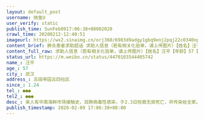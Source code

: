 ```yaml
---
layout: default_post
username: 晓鱼U
user_verify: static
publish_time: SunFeb0917:06:38+08002020
crawl_time: 20200212-12:40:51
imageurl: https://wx2.sinaimg.cn/orj360/6983d9adgy1gbq9enj2pqj22c0340npe.jpg,https://wx3.sinaimg.cn/orj360/6983d9adgy1gbq9equz1bj22c03401ky.jpg,https://wx4.sinaimg.cn/orj360/6983d9adgy1gbq9etboa9j22c0340b29.jpg,https://wx1.sinaimg.cn/orj360/6983d9adgy1gbq9ek9wcjj23402c0b29.jpg
content_brief: 肺炎患者求助超话 求助人信息（若有相关化验单，请上传图片）【姓名】汪平【年龄】57【所在城市】武汉【所在小区、社区】古田帝园 古四社区【患病时间】1.24【联系方式】●●●【其他紧急联系人】●●●【病情描述】 亲人有华南海鲜市场接触史，双肺病毒性感染，于2.3日抢救无效 ...全文
content_full_raw: 求助人信息（若有相关化验单，请上传图片）【姓名】汪平【年龄】57【所在城市】武汉【所在小区、社区】古田帝园古四社区【患病时间】1.24【联系方式】●●●【其他紧急联系人】●●●【病情描述】亲人有华南海鲜市场接触史，双肺病毒性感染，于2.3日抢救无效死亡，并传染给全家。患者自1月24日起开始高烧，检测为单肺病毒性肺炎，且有基础性疾病高血压、脂肪肝；高烧持续不退，最高39度，持续呕吐，无食欲、伴有腹泻。2.3日入住隔离点，2.7日确诊新冠阳性，至今无医院收治，社区和酒店互相推脱不管的状态，已有3天未进食，呼吸困难
status_url: https://m.weibo.cn/status/4470103544405742
name_: 汪平
age_: 57
city_: 武汉
address_: 古田帝园古四社区
since_: 1.24
tel_: ●●●
tel2_: ●●●
desc_: 亲人有华南海鲜市场接触史，双肺病毒性感染，于2.3日抢救无效死亡，并传染给全家。患者自1月24日起开始高烧，检测为单肺病毒性肺炎，且有基础性疾病高血压、脂肪肝；高烧持续不退，最高39度，持续呕吐，无食欲、伴有腹泻。2.3日入住隔离点，2.7日确诊新冠阳性，至今无医院收治，社区和酒店互相推脱不管的状态，已有3天未进食，呼吸困难
publish_timestamp: 2020-02-09 17:06:38+08:00
---
```

